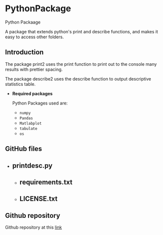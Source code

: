 # PythonPackage
Python Packaage

A package that extends python's print and describe functions, and makes it 
easy to access other folders.

## Introduction
The package print2 uses the print function to print out to the console many results with prettier spacing.

The package describe2 uses the describe function to output descriptive statistics table. 


* **Required packages**  
  
  Python Packages used are: 
  
    - `numpy`
    - `Pandas`
    - `Matlabplot`
    - `tabulate`
    - `os`
 
 

## GitHub files
 * printdesc.py
      - 
   * requirements.txt
      - 
   * LICENSE.txt
      - 
    
## Github repository 
Github repository at this [link](https://github.com/jocoder22/PythonPackage)


   